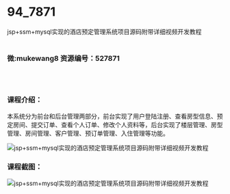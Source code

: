 # 94_7871
jsp+ssm+mysql实现的酒店预定管理系统项目源码附带详细视频开发教程
<br/></br>
<h3>微:mukewang8 资源编号：527871</h3>
<br/></br>
<h3>课程介绍：</h3>
<p>本系统分为前台和后台管理两部分，前台实现了用户登陆注册、查看房型信息、预定房间、提交订单、查看个人订单、修改个人资料等，后台实现了楼层管理、房型管理、房间管理、客户管理、预订单管理、入住管理等功能。</p>
<p><img src="https://www.ko996.com/wp-content/uploads/img/2019/10/4-4-300x210.png" alt="jsp+ssm+mysql实现的酒店预定管理系统项目源码附带详细视频开发教程"></p>
<h3>课程截图：</h3>
<p><img src="https://www.ko996.com/wp-content/uploads/img/2019/10/5.png" alt="jsp+ssm+mysql实现的酒店预定管理系统项目源码附带详细视频开发教程"></p>
<p>&nbsp;</p>
